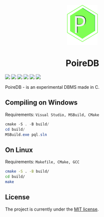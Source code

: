 <p align="center"><img width="100" src="./poiredb_icon.svg"></img></p>
<h1 align="center"> PoireDB </h1>

<p align="center">

![](https://github.com/poiredb/poiredb/workflows/Windows/badge.svg)
![](https://github.com/poiredb/poiredb/workflows/Ubuntu/badge.svg)
![](https://github.com/poiredb/poiredb/workflows/MacOS/badge.svg)
![](https://img.shields.io/github/license/poiredb/poiredb)
![](https://img.shields.io/tokei/lines/github/poiredb/poiredb)
![](https://img.shields.io/github/commit-activity/w/poiredb/poiredb)

</p>
  
PoireDB - is an experimental DBMS made in C.

## Compiling on Windows
Requirements: `Visual Studio, MSBuild, CMake`
```powershell
cmake -S . -B build/
cd build/
MSBuild.exe pql.sln
```

## On Linux
Requirements: `Makefile, CMake, GCC`
```bash
cmake -S . -B build/
cd build/
make
```

## License
The project is currently under the [MIT license](https://github.com/PoireDB/PoireDB/blob/master/LICENSE).
